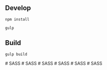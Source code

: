 ## Develop

```shell
npm install
```

```shell
gulp
```

## Build

```shell
gulp build
```
#   S A S S  
 #   S A S S  
 #   S A S S  
 #   S A S S  
 #   S A S S  
 #   S A S S  
 
